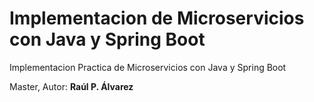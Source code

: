 # Implementacion de Microservicios con Java y Spring Boot

Implementacion Practica de Microservicios con Java y Spring Boot

Master, Autor: **Raúl P. Álvarez**